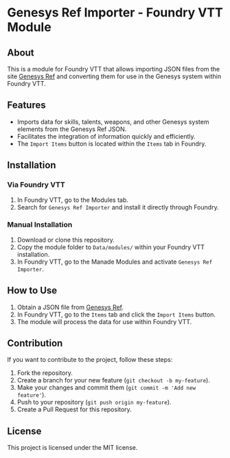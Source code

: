 # Genesys Ref Importer - Foundry VTT Module

## About
This is a module for Foundry VTT that allows importing JSON files from the site [Genesys Ref](https://genesysref.netlify.app/) and converting them for use in the Genesys system within Foundry VTT.

## Features
- Imports data for skills, talents, weapons, and other Genesys system elements from the Genesys Ref JSON.
- Facilitates the integration of information quickly and efficiently.
- The `Import Items` button is located within the `Items` tab in Foundry.

## Installation
### Via Foundry VTT
1. In Foundry VTT, go to the Modules tab.
2. Search for `Genesys Ref Importer` and install it directly through Foundry.

### Manual Installation
1. Download or clone this repository.
2. Copy the module folder to `Data/modules/` within your Foundry VTT installation.
3. In Foundry VTT, go to the Manade Modules and activate `Genesys Ref Importer`.

## How to Use
1. Obtain a JSON file from [Genesys Ref](https://genesysref.netlify.app/).
2. In Foundry VTT, go to the `Items` tab and click the `Import Items` button.
3. The module will process the data for use within Foundry VTT.

## Contribution
If you want to contribute to the project, follow these steps:
1. Fork the repository.
2. Create a branch for your new feature (`git checkout -b my-feature`).
3. Make your changes and commit them (`git commit -m 'Add new feature'`).
4. Push to your repository (`git push origin my-feature`).
5. Create a Pull Request for this repository.

## License
This project is licensed under the MIT license.

